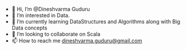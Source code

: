 - 👋 Hi, I’m @Dineshvarma Guduru
- 👀 I’m interested in Data.
- 🌱 I’m currently learning DataStructures and Algorithms along with Big Data concepts
- 💞️ I’m looking to collaborate on Scala 
- 📫 How to reach me dineshvarma.guduru@gmail.com 

<!---
DineshGuduru/DineshGuduru is a ✨ special ✨ repository because its `README.md` (this file) appears on your GitHub profile.
You can click the Preview link to take a look at your changes.
--->
